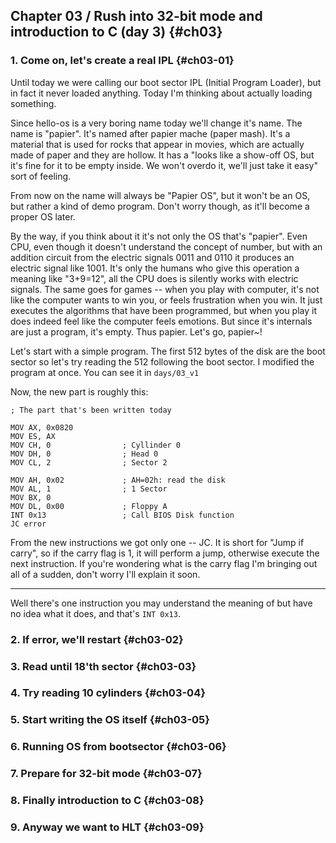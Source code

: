 
## Chapter 03 / Rush into 32-bit mode and introduction to C (day 3) {#ch03}

### 1. Come on, let's create a real IPL {#ch03-01}

Until today we were calling our boot sector IPL (Initial Program Loader), but in fact it never loaded anything. Today I'm thinking about actually loading something.

Since hello-os is a very boring name today we'll change it's name. The name is "papier". It's named after papier mache (paper mash). It's a material that is used for rocks that appear in movies, which are actually made of paper and they are hollow. It has a "looks like a show-off OS, but it's fine for it to be empty inside. We won't overdo it, we'll just take it easy" sort of feeling.

From now on the name will always be "Papier OS", but it won't be an OS, but rather a kind of demo program. Don't worry though, as it'll become a proper OS later.

By the way, if you think about it it's not only the OS that's "papier". Even CPU, even though it doesn't understand the concept of number, but with an addition circuit from the electric signals 0011 and 0110 it produces an electric signal like 1001. It's only the humans who give this operation a meaning like "3+9=12", all the CPU does is silently works with electric signals. The same goes for games -- when you play with computer, it's not like the computer wants to win you, or feels frustration when you win. It just executes the algorithms that have been programmed, but when you play it does indeed feel like the computer feels emotions. But since it's internals are just a program, it's empty. Thus papier. Let's go, papier\~!

Let's start with a simple program. The first 512 bytes of the disk are the boot sector so let's try reading the 512 following the boot sector. I modified the program at once. You can see it in `days/03_v1`

Now, the new part is roughly this:

```
; The part that's been written today

MOV AX, 0x0820
MOV ES, AX
MOV CH, 0                ; Cyllinder 0
MOV DH, 0                ; Head 0
MOV CL, 2                ; Sector 2

MOV AH, 0x02             ; AH=02h: read the disk
MOV AL, 1                ; 1 Sector
MOV BX, 0
MOV DL, 0x00             ; Floppy A
INT 0x13                 ; Call BIOS Disk function
JC error
```

From the new instructions we got only one -- JC. It is short for "Jump if carry", so if the carry flag is 1, it will perform a jump, otherwise execute the next instruction. If you're wondering what is the carry flag I'm bringing out all of a sudden, don't worry I'll explain it soon.

---

Well there's one instruction you may understand the meaning of but have no idea what it does, and that's `INT 0x13`.

### 2. If error, we'll restart {#ch03-02}

### 3. Read until 18'th sector {#ch03-03}

### 4. Try reading 10 cylinders {#ch03-04}

### 5. Start writing the OS itself {#ch03-05}

### 6. Running OS from bootsector {#ch03-06}

### 7. Prepare for 32-bit mode {#ch03-07}

### 8. Finally introduction to C {#ch03-08}

### 9. Anyway we want to HLT {#ch03-09}
